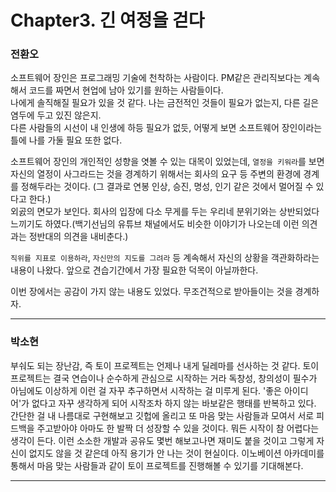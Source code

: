 # Chapter3. 긴 여정을 걷다

### 전환오

소프트웨어 장인은 프로그래밍 기술에 천착하는 사람이다. PM같은 관리직보다는 계속해서 코드를 짜면서 현업에 남아 있기를 원하는 사람들이다.  
나에게 솔직해질 필요가 있을 것 같다. 나는 금전적인 것들이 필요가 없는지, 다른 길은 염두에 두고 있진 않은지.  
다른 사람들의 시선이 내 인생에 하등 필요가 없듯, 어떻게 보면 소프트웨어 장인이라는 틀에 나를 가둘 필요 또한 없다.

소프트웨어 장인의 개인적인 성향을 엿볼 수 있는 대목이 있었는데, `열정을 키워라`를 보면 자신의 열정이 사그라드는 것을 경계하기 위해서는
회사의 요구 등 주변의 환경에 경계를 정해두라는 것이다. (그 결과로 연봉 인상, 승진, 명성, 인기 같은 것에서 멀어질 수 있다고 한다.)  
외곬의 면모가 보인다. 회사의 입장에 다소 무게를 두는 우리네 분위기와는 상반되었다 느끼기도 하였다.(백기선님의 유튜브 채널에서도 비슷한 이야기가 나오는데 이런 의견과는 정반대의 의견을 내비춘다.)

`직위를 지표로 이용하라`, `자신만의 지도를 그려라` 등 계속해서 자신의 상황을 객관화하라는 내용이 나왔다. 앞으로 견습기간에서 가장 필요한 덕목이 아닐까한다.

이번 장에서는 공감이 가지 않는 내용도 있었다. 무조건적으로 받아들이는 것을 경계하자.

---
### 박소현

부숴도 되는 장난감, 즉 토이 프로젝트는 언제나 내게 딜레마를 선사하는 것 같다. 토이 프로젝트는 결국 연습이나 순수하게 관심으로 시작하는 거라 독창성, 창의성이 필수가 아님에도 이상하게 이런 걸 자꾸 추구하면서 시작하는 걸 미루게 된다. '좋은 아이디어'가 없다고 자꾸 생각하게 되어 시작조차 하지 않는 바보같은 행태를 반복하고 있다. 간단한 걸 내 나름대로 구현해보고 깃헙에 올리고 또 마음 맞는 사람들과 모여서 서로 피드백을 주고받아야 아마도 한 발짝 더 성장할 수 있을 것이다. 뭐든 시작이 참 어렵다는 생각이 든다. 이런 소소한 개발과 공유도 몇번 해보고나면 재미도 붙을 것이고 그렇게 자신이 없지도 않을 것 같은데 아직 용기가 안 나는 것이 현실이다. 이노베이션 아카데미를 통해서 마음 맞는 사람들과 같이 토이 프로젝트를 진행해볼 수 있기를 기대해본다. 

---
